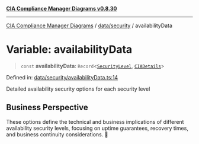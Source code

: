 [**CIA Compliance Manager Diagrams v0.8.30**](../../../README.md)

***

[CIA Compliance Manager Diagrams](../../../modules.md) / [data/security](../README.md) / availabilityData

# Variable: availabilityData

> `const` **availabilityData**: `Record`\<[`SecurityLevel`](../../../types/cia/type-aliases/SecurityLevel.md), [`CIADetails`](../../../types/interfaces/CIADetails.md)\>

Defined in: [data/security/availabilityData.ts:14](https://github.com/Hack23/cia-compliance-manager/blob/6afa716316469147e542039d136ec79ffdbd4ac9/src/data/security/availabilityData.ts#L14)

Detailed availability security options for each security level

## Business Perspective

These options define the technical and business implications of different
availability security levels, focusing on uptime guarantees, recovery times,
and business continuity considerations. 🔄
